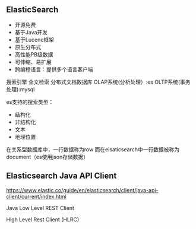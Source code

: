 
## ElasticSearch

- 开源免费
- 基于Java开发
- 基于Lucene框架
- 原生分布式
- 高性能PB级数据
- 可伸缩、易扩展
- 跨编程语言：提供多个语言客户端

搜索引擎
全文检索
分布式文档数据库
OLAP系统(分析处理）:es
OLTP系统(事务处理):mysql

es支持的搜索类型：
- 结构化
- 非结构化
- 文本
- 地理位置




在关系型数据库中，一行数据称为row
而在elsaticsearch中一行数据被称为document（es使用json存储数据）



## Elasticsearch Java API Client

https://www.elastic.co/guide/en/elasticsearch/client/java-api-client/current/index.html


Java Low Level REST Client

High Level Rest Client (HLRC)













